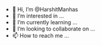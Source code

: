 - 👋 Hi, I’m @HarshitManhas
- 👀 I’m interested in ...
- 🌱 I’m currently learning ...
- 💞️ I’m looking to collaborate on ...
- 📫 How to reach me ...

<!---
HarshitManhas/HarshitManhas is a ✨ special ✨ repository because its `README.md` (this file) appears on your GitHub profile.
You can click the Preview link to take a look at your changes.
--->
